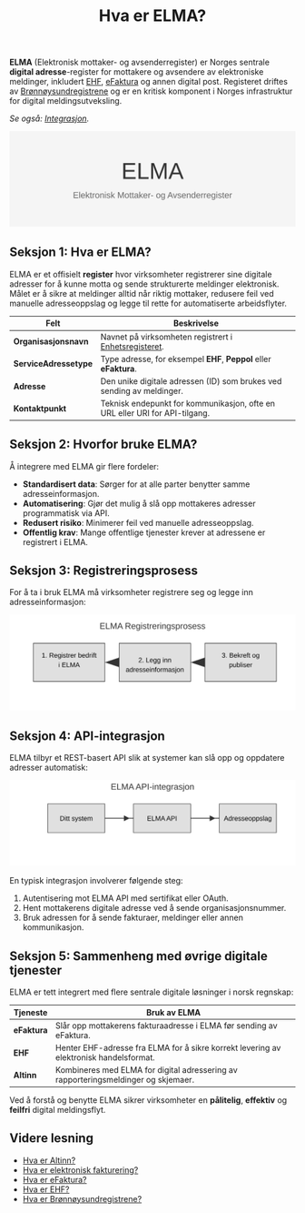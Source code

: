 ﻿---
title: "Hva er ELMA?"
seoTitle: "ELMA | Elektronisk adresse-register for EHF og eFaktura"
description: "ELMA er Norges register for digitale adresser som brukes til EHF, eFaktura og andre meldinger. Lær hva ELMA er, hvordan det brukes og integreres."
summary: "Kort forklaring av ELMA og hvorfor bedrifter bør bruke registeret ved elektronisk fakturering."
---

**ELMA** (Elektronisk mottaker- og avsenderregister) er Norges sentrale **digital adresse**-register for mottakere og avsendere av elektroniske meldinger, inkludert [EHF](/blogs/regnskap/hva-er-ehf "Hva er EHF? En Guide til Norsk Elektronisk Handelsformat"), [eFaktura](/blogs/regnskap/hva-er-efaktura "Hva er eFaktura? Komplett Guide til Elektronisk Fakturering i Norge") og annen digital post. Registeret driftes av [Brønnøysundregistrene](/blogs/regnskap/bronnoysundregistrene "Hva er Brønnøysundregistrene? En Guide til Norges Registerforvalter") og er en kritisk komponent i Norges infrastruktur for digital meldingsutveksling.

*Se også: [Integrasjon](/blogs/regnskap/integrasjon "Integrasjon “ En Innføring i Integrasjonskonsepter i Regnskap").*

![ELMA Oversikt](elma-image.svg)

## Seksjon 1: Hva er ELMA?

ELMA er et offisielt **register** hvor virksomheter registrerer sine digitale adresser for å kunne motta og sende strukturerte meldinger elektronisk. Målet er å sikre at meldinger alltid når riktig mottaker, redusere feil ved manuelle adresseoppslag og legge til rette for automatiserte arbeidsflyter.

| Felt                        | Beskrivelse                                                                                         |
|-----------------------------|-----------------------------------------------------------------------------------------------------|
| **Organisasjonsnavn**       | Navnet på virksomheten registrert i [Enhetsregisteret](/blogs/regnskap/hva-er-enhetsregisteret "Hva er Enhetsregisteret?"). |
| **ServiceAdressetype**      | Type adresse, for eksempel **EHF**, **Peppol** eller **eFaktura**.                                   |
| **Adresse**                 | Den unike digitale adressen (ID) som brukes ved sending av meldinger.                                |
| **Kontaktpunkt**            | Teknisk endepunkt for kommunikasjon, ofte en URL eller URI for API-tilgang.                          |

## Seksjon 2: Hvorfor bruke ELMA?

Å integrere med ELMA gir flere fordeler:

* **Standardisert data**: Sørger for at alle parter benytter samme adresseinformasjon.
* **Automatisering**: Gjør det mulig å slå opp mottakeres adresser programmatisk via API.
* **Redusert risiko**: Minimerer feil ved manuelle adresseoppslag.
* **Offentlig krav**: Mange offentlige tjenester krever at adressene er registrert i ELMA.

## Seksjon 3: Registreringsprosess

For å ta i bruk ELMA må virksomheter registrere seg og legge inn adresseinformasjon:

![ELMA Registreringsprosess](elma-prosess.svg)

## Seksjon 4: API-integrasjon

ELMA tilbyr et REST-basert API slik at systemer kan slå opp og oppdatere adresser automatisk:

![ELMA API-integrasjon](elma-api-integrasjon.svg)

En typisk integrasjon involverer følgende steg:

1. Autentisering mot ELMA API med sertifikat eller OAuth.
2. Hent mottakerens digitale adresse ved å sende organisasjonsnummer.
3. Bruk adressen for å sende fakturaer, meldinger eller annen kommunikasjon.

## Seksjon 5: Sammenheng med øvrige digitale tjenester

ELMA er tett integrert med flere sentrale digitale løsninger i norsk regnskap:

| Tjeneste              | Bruk av ELMA                                                                                                         |
|-----------------------|----------------------------------------------------------------------------------------------------------------------|
| **eFaktura**          | Slår opp mottakerens fakturaadresse i ELMA før sending av eFaktura.                                                   |
| **EHF**               | Henter EHF-adresse fra ELMA for å sikre korrekt levering av elektronisk handelsformat.                                |
| **Altinn**            | Kombineres med ELMA for digital adressering av rapporteringsmeldinger og skjemaer.                                     |

Ved å forstå og benytte ELMA sikrer virksomheter en **pålitelig**, **effektiv** og **feilfri** digital meldingsflyt.

## Videre lesning

* [Hva er Altinn?](/blogs/regnskap/hva-er-altinn "Hva er Altinn? Norges Digitale Portal for Næringsliv og Privatpersoner")
* [Hva er elektronisk fakturering?](/blogs/regnskap/hva-er-elektronisk-fakturering "Hva er Elektronisk Fakturering? Komplett Guide til Digitale Fakturaløsninger")
* [Hva er eFaktura?](/blogs/regnskap/hva-er-efaktura "Hva er eFaktura? Komplett Guide til Elektronisk Fakturering i Norge")
* [Hva er EHF?](/blogs/regnskap/hva-er-ehf "Hva er EHF? En Guide til Norsk Elektronisk Handelsformat")
* [Hva er Brønnøysundregistrene?](/blogs/regnskap/bronnoysundregistrene "Hva er Brønnøysundregistrene? En Guide til Norges Registerforvalter")











